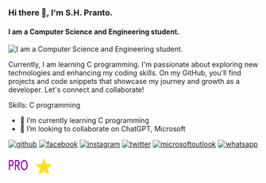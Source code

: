 ### Hi there 👋, I'm S.H. Pranto.
#### I am a Computer Science and Engineering student.
![I am a Computer Science and Engineering student.](https://pbs.twimg.com/profile_banners/1870869160827518976/1736245534/1080x360)

Currently, I am learning C programming. I'm passionate about exploring new technologies and enhancing my coding skills. On my GitHub, you'll find projects and code snippets that showcase my journey and growth as a developer. Let's connect and collaborate!

Skills: C programming

- 🌱 I’m currently learning C programming 
- 👯 I’m looking to collaborate on ChatGPT, Microsoft 


[<img src='https://cdn.jsdelivr.net/npm/simple-icons@3.0.1/icons/github.svg' alt='github' height='40'>](https://github.com/https://github.com/diu-shpranto)  [<img src='https://cdn.jsdelivr.net/npm/simple-icons@3.0.1/icons/facebook.svg' alt='facebook' height='40'>](https://www.facebook.com/iam.sherlock.2010)  [<img src='https://cdn.jsdelivr.net/npm/simple-icons@3.0.1/icons/instagram.svg' alt='instagram' height='40'>](https://www.instagram.com/iam.sherlock.2010)  [<img src='https://cdn.jsdelivr.net/npm/simple-icons@3.0.1/icons/twitter.svg' alt='twitter' height='40'>](https://twitter.com/iamsh2010)  [<img src='https://cdn.jsdelivr.net/npm/simple-icons@3.0.1/icons/microsoftoutlook.svg' alt='microsoftoutlook' height='40'>](diu.shpranto.edu.bd@outlook.com)  [<img src='https://cdn.jsdelivr.net/npm/simple-icons@3.0.1/icons/whatsapp.svg' alt='whatsapp' height='40'>](https://wa.link/r8yh0m)  

<a href='https://github.com/pricing'><img src='https://raw.githubusercontent.com/acervenky/animated-github-badges/master/assets/pro.gif' width='40' height='40'></a> <a href='https://stars.github.com/'><img src='https://raw.githubusercontent.com/acervenky/animated-github-badges/master/assets/starbadge.gif' width='35' height='35'></a> 



